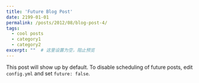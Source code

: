 ```yaml
---
title: 'Future Blog Post'
date: 2199-01-01
permalink: /posts/2012/08/blog-post-4/
tags:
  - cool posts
  - category1
  - category2
excerpt: ""  # 这里设置为空，阻止预览
---
```


This post will show up by default. To disable scheduling of future posts, edit `config.yml` and set `future: false`. 
